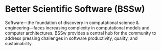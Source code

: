 # Better Scientific Software (BSSw)

Software—the foundation of discovery in computational science & engineering—faces increasing complexity in computational models and computer architectures. BSSw provides a central hub for the community to address pressing challenges in software productivity, quality, and sustainability.

<!---
Prior version:
Scientific software has emerged as an essential discipline in its own right.   Because computational models, computer architectures, and scientific software projects have become extremely complex, the Computational Science & Engineering (CSE) community now has a unique opportunity—and an implicit mandate—to address pressing challenges in scientific software productivity, quality, and sustainability. 
--->

<!---
Slide1 Left: blog_posts/bssw-fellowship-activity-promoting-software-citation
Slide1 Right: blog_posts/software-as-craft
Slide2 Left: blog_posts/better-science-through-software-testing
Slide2 Right: images/raw/master/blog_hero_high-flux-isotope-reactor_1176_432.png
Slide3 Left: blog_posts/adopting-continuous-integration-for-long-timescale-materials-simulation
Slide3 Right: images/raw/master/Blog_0918_Alcator_C-Mod_Fisheye_1176_432.png
--->


<!---
[Site Overview](SiteOverview.md)

[Communities Overview](CommunitiesOverview.md)

[Intro to CSE](IntroToCse.md)

[Intro to HPC](IntroToHpc.md)

Content on the Better Scientific Software Site is organized in six broad categories:
- Better Planning
- Better Reliability
- Better Performance
- Better Collaboration
- Better Individual Productivity
- Crosscutting Resources
--->

